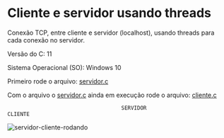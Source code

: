 # Cliente e servidor usando threads
Conexão TCP, entre cliente e servidor (localhost), usando threads para cada conexão no servidor.

Versão do C: 11

Sistema Operacional (SO): Windows 10

Primeiro rode o arquivo: <a href="https://github.com/willywonkabr/cliente-servidor-threads/blob/master/src/aula3/servidor.c">servidor.c</a>

Com o arquivo o <a href="https://github.com/willywonkabr/cliente-servidor-threads/blob/master/src/aula3/servidor.c">servidor.c</a> ainda em execução rode o arquivo: <a href="https://github.com/willywonkabr/cliente-servidor-threads/blob/master/src/aula3/cliente.c">cliente.c</a>

                                        SERVIDOR                                      CLIENTE

![servidor-cliente-rodando](https://github.com/willywonkabr/cliente-servidor-threads/assets/77807737/f005b92b-2098-451e-8f25-230f27d1990a)

